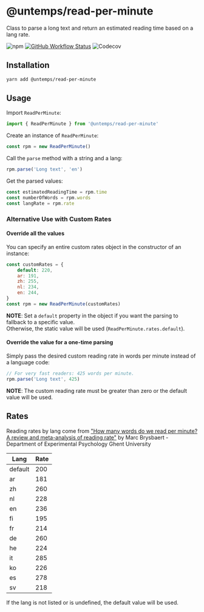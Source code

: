 # @untemps/read-per-minute

Class to parse a long text and return an estimated reading time based on a lang rate.

![npm](https://img.shields.io/npm/v/@untemps/read-per-minute?style=for-the-badge)
[![GitHub Workflow Status](https://img.shields.io/github/actions/workflow/status/untemps/read-per-minute/index.yml?style=for-the-badge)](https://github.com/untemps/read-per-minute/actions)
![Codecov](https://img.shields.io/codecov/c/github/untemps/read-per-minute?style=for-the-badge)

## Installation

```bash
yarn add @untemps/read-per-minute
```

## Usage

Import `ReadPerMinute`:

```javascript
import { ReadPerMinute } from '@untemps/read-per-minute'
```

Create an instance of `ReadPerMinute`:

```javascript
const rpm = new ReadPerMinute()
```

Call the `parse` method with a string and a lang:

```javascript
rpm.parse('Long text', 'en')
```

Get the parsed values:

```javascript
const estimatedReadingTime = rpm.time
const numberOfWords = rpm.words
const langRate = rpm.rate
```

### Alternative Use with Custom Rates

#### Override all the values

You can specify an entire custom rates object in the constructor of an instance:

```javascript
const customRates = {
	default: 220,
	ar: 191,
	zh: 255,
	nl: 234,
	en: 244,
}
const rpm = new ReadPerMinute(customRates)
```

**NOTE**: Set a `default` property in the object if you want the parsing to fallback to a specific value.  
Otherwise, the static value will be used (`ReadPerMinute.rates.default`).

#### Override the value for a one-time parsing

Simply pass the desired custom reading rate in words per minute instead of a language code:

```javascript
// For very fast readers: 425 words per minute.
rpm.parse('Long text', 425)
```

**NOTE**: The custom reading rate must be greater than zero or the default value will be used.

## Rates

Reading rates by lang come from ["How many words do we read per minute? A review and meta-analysis of reading rate"](https://osf.io/4nv9f/) by Marc Brysbaert - Department of Experimental Psychology Ghent University

| Lang    | Rate |
| ------- | ---- |
| default | 200  |
| ar      | 181  |
| zh      | 260  |
| nl      | 228  |
| en      | 236  |
| fi      | 195  |
| fr      | 214  |
| de      | 260  |
| he      | 224  |
| it      | 285  |
| ko      | 226  |
| es      | 278  |
| sv      | 218  |

If the lang is not listed or is undefined, the default value will be used.
